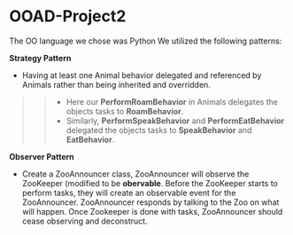 # OOAD-Project2
The OO language we chose was Python 
We utilized the following patterns:

**Strategy Pattern**
* Having at least one Animal behavior delegated and referenced by Animals rather than being inherited and overridden.
>>* Here our **PerformRoamBehavior** in Animals delegates the objects tasks to  **RoamBehavior**. 
>>* Similarly, **PerformSpeakBehavior** and **PerformEatBehavior** delegated the objects tasks to **SpeakBehavior** and **EatBehavior**.

**Observer Pattern**
*  Create a ZooAnnouncer class, ZooAnnouncer will observe the ZooKeeper (modified to be **obervable**. Before the ZooKeeper starts to perform tasks, they will create an observable event for the ZooAnnouncer. ZooAnnouncer responds by talking to the Zoo on what will happen. Once Zookeeper is done with tasks, ZooAnnouncer should cease observing and deconstruct.